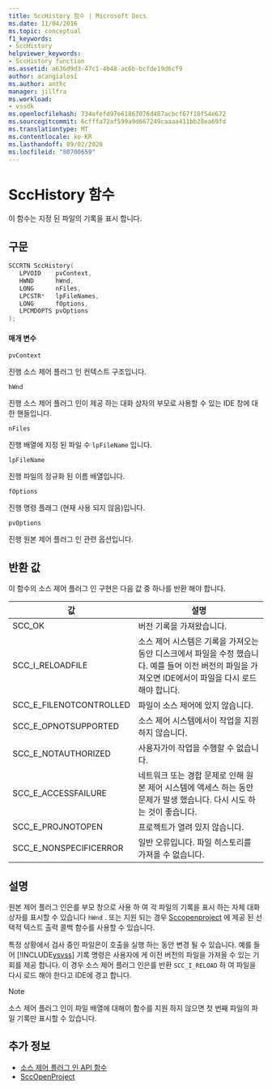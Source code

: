 ```yaml
---
title: SccHistory 함수 | Microsoft Docs
ms.date: 11/04/2016
ms.topic: conceptual
f1_keywords:
- SccHistory
helpviewer_keywords:
- SccHistory function
ms.assetid: a636d9d3-47c1-4b48-ac6b-bcfde19d6cf9
author: acangialosi
ms.author: anthc
manager: jillfra
ms.workload:
- vssdk
ms.openlocfilehash: 734afefd97e61867076d487acbcf67f10f54e672
ms.sourcegitcommit: 6cfffa72af599a9d667249caaaa411bb28ea69fd
ms.translationtype: MT
ms.contentlocale: ko-KR
ms.lasthandoff: 09/02/2020
ms.locfileid: "80700659"
---
```

# <a name="scchistory-function"></a>SccHistory 함수
이 함수는 지정 된 파일의 기록을 표시 합니다.

## <a name="syntax"></a>구문

```cpp
SCCRTN SccHistory(
   LPVOID    pvContext,
   HWND      hWnd,
   LONG      nFiles,
   LPCSTR*   lpFileNames,
   LONG      fOptions,
   LPCMDOPTS pvOptions
);
```

#### <a name="parameters"></a>매개 변수
 `pvContext`

진행 소스 제어 플러그 인 컨텍스트 구조입니다.

 `hWnd`

진행 소스 제어 플러그 인이 제공 하는 대화 상자의 부모로 사용할 수 있는 IDE 창에 대 한 핸들입니다.

 `nFiles`

진행 배열에 지정 된 파일 수 `lpFileName` 입니다.

 `lpFileName`

진행 파일의 정규화 된 이름 배열입니다.

 `fOptions`

진행 명령 플래그 (현재 사용 되지 않음)입니다.

 `pvOptions`

진행 원본 제어 플러그 인 관련 옵션입니다.

## <a name="return-value"></a>반환 값
 이 함수의 소스 제어 플러그 인 구현은 다음 값 중 하나를 반환 해야 합니다.

|값|설명|
|-----------|-----------------|
|SCC_OK|버전 기록을 가져왔습니다.|
|SCC_I_RELOADFILE|소스 제어 시스템은 기록을 가져오는 동안 디스크에서 파일을 수정 했습니다. 예를 들어 이전 버전의 파일을 가져오면 IDE에서이 파일을 다시 로드 해야 합니다.|
|SCC_E_FILENOTCONTROLLED|파일이 소스 제어에 있지 않습니다.|
|SCC_E_OPNOTSUPPORTED|소스 제어 시스템에서이 작업을 지원 하지 않습니다.|
|SCC_E_NOTAUTHORIZED|사용자가이 작업을 수행할 수 없습니다.|
|SCC_E_ACCESSFAILURE|네트워크 또는 경합 문제로 인해 원본 제어 시스템에 액세스 하는 동안 문제가 발생 했습니다. 다시 시도 하는 것이 좋습니다.|
|SCC_E_PROJNOTOPEN|프로젝트가 열려 있지 않습니다.|
|SCC_E_NONSPECIFICERROR|일반 오류입니다. 파일 히스토리를 가져올 수 없습니다.|

## <a name="remarks"></a>설명
 원본 제어 플러그 인은를 부모 창으로 사용 하 여 각 파일의 기록을 표시 하는 자체 대화 상자를 표시할 수 있습니다 `hWnd` . 또는 지원 되는 경우 [Sccopenproject](../extensibility/sccopenproject-function.md) 에 제공 된 선택적 텍스트 출력 콜백 함수를 사용할 수 있습니다.

 특정 상황에서 검사 중인 파일은이 호출을 실행 하는 동안 변경 될 수 있습니다. 예를 들어 [!INCLUDE[vsvss](../extensibility/includes/vsvss_md.md)] 기록 명령은 사용자에 게 이전 버전의 파일을 가져올 수 있는 기회를 제공 합니다. 이 경우 소스 제어 플러그 인은를 반환 `SCC_I_RELOAD` 하 여 파일을 다시 로드 해야 한다고 IDE에 경고 합니다.

> [!NOTE]
> 소스 제어 플러그 인이 파일 배열에 대해이 함수를 지원 하지 않으면 첫 번째 파일의 파일 기록만 표시할 수 있습니다.

## <a name="see-also"></a>추가 정보
- [소스 제어 플러그 인 API 함수](../extensibility/source-control-plug-in-api-functions.md)
- [SccOpenProject](../extensibility/sccopenproject-function.md)
